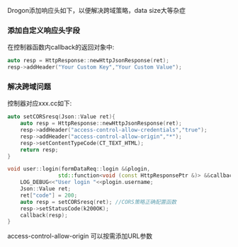 Drogon添加响应头如下，以便解决跨域策略，data size大等杂症

### 添加自定义响应头字段

在控制器函数内callback的返回对象中:

```c++
auto resp = HttpResponse::newHttpJsonResponse(ret);
resp->addHeader("Your Custom Key","Your Custom Value");
```

### 解决跨域问题

控制器对应xxx.cc如下:

```c++
auto setCORSresq(Json::Value ret){
    auto resp = HttpResponse::newHttpJsonResponse(ret);
    resp->addHeader("access-control-allow-credentials","true");
    resp->addHeader("access-control-allow-origin","*");
    resp->setContentTypeCode(CT_TEXT_HTML);
    return resp;
}

void user::login(formDataReq::login &&plogin,
                std::function<void (const HttpResponsePtr &)> &&callback) const {
    LOG_DEBUG<<"User login "<<plogin.username;
    Json::Value ret;
    ret["code"] = 200;
    auto resp = setCORSresq(ret); //CORS策略正确配置函数
    resp->setStatusCode(k200OK);
    callback(resp);
}
```

access-control-allow-origin 可以按需添加URL参数